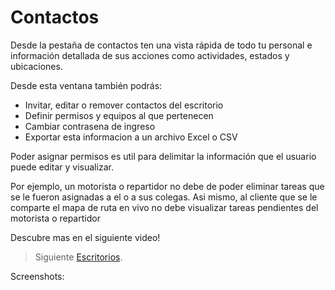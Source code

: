 # Contactos 

Desde la pestaña de contactos ten una vista rápida de todo tu personal e información detallada de sus acciones como actividades, estados y ubicaciones. 

Desde esta ventana también podrás:

- Invitar, editar o remover contactos del escritorio 
- Definir permisos y equipos al que pertenecen 
- Cambiar contrasena de ingreso
- Exportar esta informacion a un archivo Excel o CSV

Poder asignar permisos es util para delimitar la información que el usuario puede editar y visualizar. 

Por ejemplo, un motorista o repartidor no debe de poder eliminar tareas que se le fueron asignadas a el o a sus colegas. Asi mismo, al cliente que se le comparte el mapa de ruta en vivo no debe visualizar tareas pendientes del motorista o repartidor

Descubre mas en el siguiente video! 

> Siguiente [Escritorios](https://stackedit.io/).

Screenshots: 


<!--stackedit_data:
eyJoaXN0b3J5IjpbNDgzNzMwMjQ5LC0xNTI5MzE5MzM2LDEzMz
I5OTQ5MDhdfQ==
-->